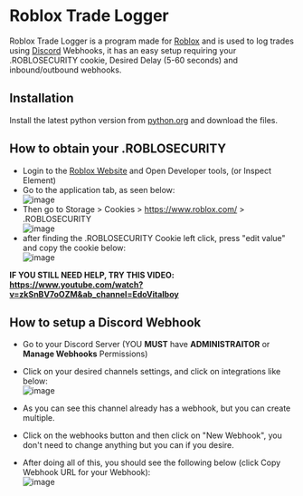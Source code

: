 # Roblox Trade Logger

Roblox Trade Logger is a program made for [Roblox](https://www.roblox.com) and is used to log trades using [Discord](https://discord.com) Webhooks, it has an easy setup requiring your .ROBLOSECURITY cookie, Desired Delay (5-60 seconds) and inbound/outbound webhooks.

## Installation

Install the latest python version from [python.org](https://python.org) and download the files.

## How to obtain your .ROBLOSECURITY

- Login to the [Roblox Website](https://www.roblox.com) and Open Developer tools, (or Inspect Element)
- Go to the application tab, as seen below:<br/>
![image](https://github.com/BR4DKILLER/DISCORD-ROBLOX-TRADE-LOGGER/assets/92213007/d3be8645-d83e-4db7-95f7-ab4f36d7ef05)
- Then go to Storage > Cookies > https://www.roblox.com/ > .ROBLOSECURITY<br/>
![image](https://github.com/BR4DKILLER/DISCORD-ROBLOX-TRADE-LOGGER/assets/92213007/25add182-acfe-462f-89c9-807b30cd3c61)<br/>
- after finding the .ROBLOSECURITY Cookie left click, press "edit value" and copy the cookie below:<br/>
![image](https://github.com/BR4DKILLER/DISCORD-ROBLOX-TRADE-LOGGER/assets/92213007/5853f58e-341e-4f2d-af89-cf8aeec51d22)

**IF YOU STILL NEED HELP, TRY THIS VIDEO: https://www.youtube.com/watch?v=zkSnBV7oOZM&ab_channel=EdoVitalboy**

## How to setup a Discord Webhook

- Go to your Discord Server (YOU **MUST** have **ADMINISTRAITOR** or **Manage Webhooks** Permissions)
- Click on your desired channels settings, and click on integrations like below:<br/>
![image](https://github.com/BR4DKILLER/DISCORD-ROBLOX-TRADE-LOGGER/assets/92213007/1c700469-ef82-4625-b753-c970ec21a437)<br/>

- As you can see this channel already has a webhook, but you can create multiple.
- Click on the webhooks button and then click on "New Webhook", you don't need to change anything but you can if you desire.
- After doing all of this, you should see the following below (click Copy Webhook URL for your Webhook):<br/>
![image](https://github.com/BR4DKILLER/DISCORD-ROBLOX-TRADE-LOGGER/assets/92213007/758946bc-004e-4c45-80f4-8862086f392f)

